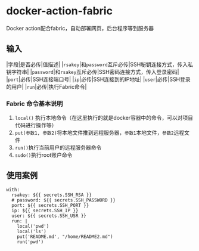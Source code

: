 # docker-action-fabric

Docker action配合fabric，自动部署网页，后台程序等到服务器

## 输入

|字段|是否必传|值描述|
|`rsakey`|和`password`互斥必传|SSH秘钥连接方式，传入私钥字符串|
|`password`|和`rsakey`互斥必传|SSH密码连接方式，传入登录密码|
|`port`|必传|SSH连接端口号|
|`ip`|必传|SSH连接到的IP地址|
|`user`|必传|SSH登录的用户|
|`run`|必传|执行Fabric命令|

### Fabric 命令基本说明

1. `local()` 执行本地命令（在这里执行的就是docker容器中的命令，可以对项目代码进行操作等）
2. `put(参数1, 参数2)`将本地文件推到远程服务器，`参数1`本地文件，`参数2`远程文件
3. `run()`执行当前用户的远程服务器命令
4. `sudo()`执行root账户命令

## 使用案例

```
with:
  rsakey: ${{ secrets.SSH_RSA }}
  # password: ${{ secrets.SSH_PASSWORD }}
  port: ${{ secrets.SSH_PORT }}
  ip: ${{ secrets.SSH_IP }}
  user: ${{ secrets.SSH_USR }}
  run: |
    local('pwd')
    local('ls')
    put('README.md', "/home/README2.md")
    run('pwd')
```